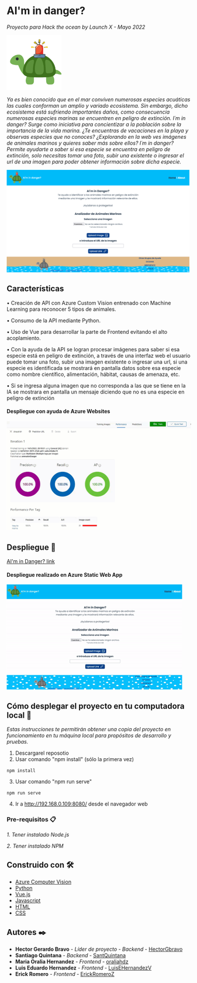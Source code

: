 
# AI'm in danger?
_Proyecto para Hack the ocean by Launch X - Mayo 2022_

<img src="src/assets/logo3.png" alt="logo" width="150"/>    

_Ya es bien conocido que en el mar conviven numerosas especies acuáticas las cuales conforman un amplio y variado ecosistema. Sin embargo, dicho ecosistema está sufriendo importantes daños, como consecuencia numerosas especies marinas se encuentren en peligro de extinción.
I´m in danger? Surge como iniciativa para concientizar a la población sobre la importancia de la vida marina. ¿Te encuentras de vacaciones en la playa y observas especies que no conoces? ¿Explorando en la web ves imágenes de animales marinos y quieres saber más sobre ellos?  I´m in danger? Permite ayudarte a saber si esa especie se encuentra en peligro de extinción, solo necesitas tomar una foto, subir una existente o ingresar el url de una imagen para poder obtener información sobre dicha especie._

<img src="/src/assets/screenshots/desk1.png" alt="screen1" width="500"/> 


## Características


•	Creación de API con Azure Custom Vision entrenado con Machine Learning para reconocer 5 tipos de animales.

•	Consumo de la API mediante Python.

•	Uso de Vue para desarrollar la parte de Frontend evitando el alto acoplamiento.

•	Con la ayuda de la API se logran procesar imágenes para saber si esa especie está en peligro de extinción, a través de una interfaz web el usuario puede tomar una foto, subir una imagen existente o ingresar una url, si una especie es identificada se mostrará en pantalla datos sobre esa especie como nombre científico, alimentación, hábitat, causas de amenaza, etc.

•	Si se ingresa alguna imagen que no corresponda a las que se tiene en la IA se mostrara en pantalla un mensaje diciendo que no es una especie en peligro de extinción

#### Despliegue con ayuda de Azure Websites

<img src="/src/assets/screenshots/custom%20vision%20iaminDanger.gif" alt="IA" width="600"/> 


## Despliegue 🚀

[AI'm in Danger? link](https://white-sand-0e88f9710.1.azurestaticapps.net/#/)   
#### Despliegue realizado en Azure Static Web App

![screen2](/src/assets/screenshots/program.gif)


## Cómo desplegar el proyecto en tu computadora local 🔧

_Estas instrucciones te permitirán obtener una copia del proyecto en funcionamiento en tu máquina local para propósitos de desarrollo y pruebas._

1. Descargarel reposotio
2. Usar comando "npm install" (sólo la primera vez)

```
npm install
```

3. Usar comando "npm run serve"

```
npm run serve
```

4. Ir a http://192.168.0.109:8080/ desde el navegador web


### Pre-requisitos 📋

_1. Tener instalado Node.js_

_2. Tener instalado NPM_


## Construido con 🛠️

* [Azure Computer Vision](https://azure.microsoft.com/es-mx/services/cognitive-services/computer-vision/)
* [Python](https://www.python.org/)
* [Vue.js](https://vuejs.org/)
* [Javascript](https://www.javascript.com/)
* [HTML](https://codigofacilito.com/articulos/que-es-html)
* [CSS](https://developer.mozilla.org/es/docs/Web/CSS)


## Autores ✒️

* **Hector Gerardo Bravo** - *Líder de proyecto - Backend* - [HectorGbravo](https://github.com/HectorGbravo)
* **Santiago Quintana** - *Backend* - [SantQuintana](https://github.com/SantQuintana)
* **Maria Oralia Hernandez** - *Frontend* - [oraliahdz](https://github.com/oraliahdz)
* **Luis Eduardo Hernandez** - *Frontend* - [LuisEHernandezV](https://github.com/LuisEHernandezV)
* **Erick Romero** - *Frontend* - [ErickRomeroZ](https://github.com/ErickRomeroZ) 

